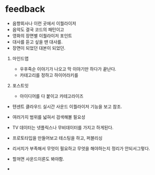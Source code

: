 

# feedback

- 음향회사나 이런 곳에서 이퀄라이저 
- 음악도 결국 코드의 패턴이고
- 영화의 장면별 이퀄라이저 포인트
- 대사를 듣고 싶을 땐 대사를. 
- 장면이 되었던 대본이 되었던.


1. 마인드맵 
	- 우후죽순 이야기가 나오고 막 이야기만 하다가 끝난다.
	- 카테고리를 정하고 하이어라키를 

2. 포스트잇
	- 아이디어를 다 붙이고 카테고라이즈



- 텐센트 클라우드 실시간 사운드 이퀄라이저 기능을 보고 참조.
- 여러가지 범위를 넓혀서 검색해볼 필요성
- TV 데이터는 넷플릭스나 무비데이터를 가지고 하게된다.

- 프로토타입을 만들어보고 테스팅을 하고, 퍼블리싱

- 리서치가 부족해서 무엇이 필요하고 무엇을 해야하는지 정리가 안되서그렇다.
- 할꺼면 사운드이론도 봐야함.

- 